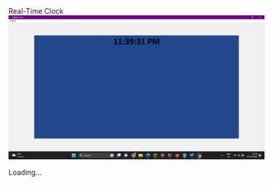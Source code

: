 <!DOCTYPE html>
<html lang="en">
<head>
    <meta charset="UTF-8">
    <meta name="viewport" content="width=device-width, initial-scale=1.0">
    Real-Time Clock
</head>
<body>
    <div id="clock">
        <img src="clockimage.png" alt="Clock Image">
        <p id="time">Loading...</p>
    </div>
  
</body>
</html>
